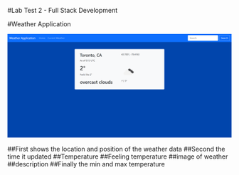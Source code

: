 #Lab Test 2 - Full Stack Development

#Weather Application

![Weather Page](/public/weather.png)

##First shows the location and position of the weather data
##Second the time it updated
##Temperature
##Feeling temperature
##image of weather
##description
##Finally the min and max temperature
